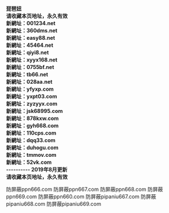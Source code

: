<p><b>琵琶妞<br>
请收藏本页地址，永久有效<br>
新網址：001234.net<br>
新網址：360dms.net<br>
新網址：easy88.net<br>
新網址：45464.net<br>
新網址：qiyi8.net<br>
新網址：xyyx168.net<br>
新網址：0755bf.net<br>
新網址：tb66.net<br>
新網址：028aa.net<br>
新網址：yfyxp.com<br>
新網址：yxpt03.com<br>
新網址：zyzyyx.com<br>
新網址：jsk68995.com<br>
新網址：878kxw.com<br>
新網址：gyh668.com<br>
新網址：110cps.com<br>
新網址：dqq33.com<br>
新網址：duhogu.com<br>
新網址：tmmov.com<br>
新網址：52vk.com<br>
---------- 2019年8月更新<br>
请收藏本页地址，永久有效</b></p>

防屏蔽ppn666.com</b>
防屏蔽ppn667.com</b>
防屏蔽ppn668.com</b>
防屏蔽ppn669.com</b>
防屏蔽ppn660.com</b>
防屏蔽pipaniu667.com</b>
防屏蔽pipaniu668.com</b>
防屏蔽pipaniu669.com</b>
